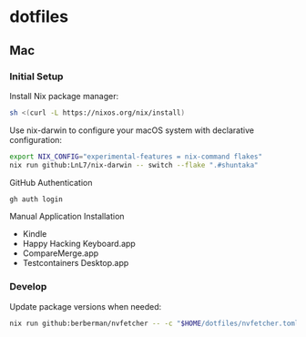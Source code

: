 # dotfiles

## Mac

### Initial Setup
Install Nix package manager:
```bash
sh <(curl -L https://nixos.org/nix/install)
```

Use nix-darwin to configure your macOS system with declarative configuration:
```bash
export NIX_CONFIG="experimental-features = nix-command flakes"
nix run github:LnL7/nix-darwin -- switch --flake ".#shuntaka"
```

GitHub Authentication
```bash
gh auth login
```

Manual Application Installation
- Kindle
- Happy Hacking Keyboard.app
- CompareMerge.app
- Testcontainers Desktop.app


### Develop

Update package versions when needed:

```bash
nix run github:berberman/nvfetcher -- -c "$HOME/dotfiles/nvfetcher.toml" -o "_sources"
```

